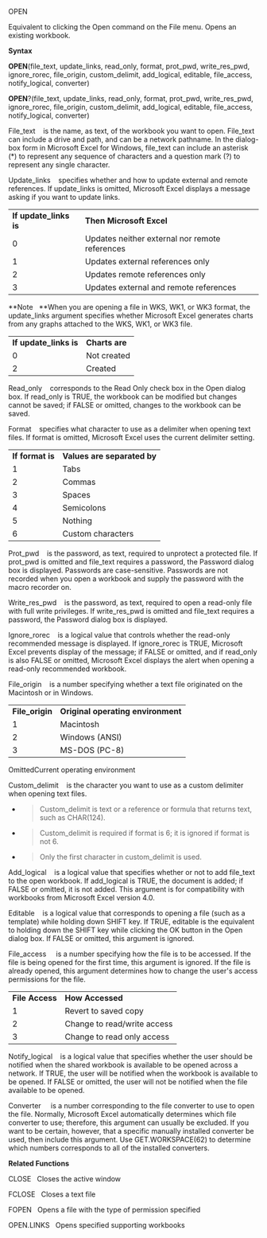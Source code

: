 OPEN

Equivalent to clicking the Open command on the File menu. Opens an
existing workbook.

**Syntax**

**OPEN**(file\_text, update\_links, read\_only, format, prot\_pwd,
write\_res\_pwd, ignore\_rorec, file\_origin, custom\_delimit,
add\_logical, editable, file\_access, notify\_logical, converter)

**OPEN**?(file\_text, update\_links, read\_only, format, prot\_pwd,
write\_res\_pwd, ignore\_rorec, file\_origin, custom\_delimit,
add\_logical, editable, file\_access, notify\_logical, converter)

File\_text    is the name, as text, of the workbook you want to open.
File\_text can include a drive and path, and can be a network pathname.
In the dialog-box form in Microsoft Excel for Windows, file\_text can
include an asterisk (\*) to represent any sequence of characters and a
question mark (?) to represent any single character.

Update\_links    specifies whether and how to update external and remote
references. If update\_links is omitted, Microsoft Excel displays a
message asking if you want to update links.

|                         |                                                |
| ----------------------- | ---------------------------------------------- |
| **If update\_links is** | **Then Microsoft Excel**                       |
| 0                       | Updates neither external nor remote references |
| 1                       | Updates external references only               |
| 2                       | Updates remote references only                 |
| 3                       | Updates external and remote references         |

**Note   **When you are opening a file in WKS, WK1, or WK3 format, the
update\_links argument specifies whether Microsoft Excel generates
charts from any graphs attached to the WKS, WK1, or WK3 file.

|                         |                |
| ----------------------- | -------------- |
| **If update\_links is** | **Charts are** |
| 0                       | Not created    |
| 2                       | Created        |

Read\_only    corresponds to the Read Only check box in the Open dialog
box. If read\_only is TRUE, the workbook can be modified but changes
cannot be saved; if FALSE or omitted, changes to the workbook can be
saved.

Format    specifies what character to use as a delimiter when opening
text files. If format is omitted, Microsoft Excel uses the current
delimiter setting.

|                  |                             |
| ---------------- | --------------------------- |
| **If format is** | **Values are separated by** |
| 1                | Tabs                        |
| 2                | Commas                      |
| 3                | Spaces                      |
| 4                | Semicolons                  |
| 5                | Nothing                     |
| 6                | Custom characters           |

Prot\_pwd    is the password, as text, required to unprotect a protected
file. If prot\_pwd is omitted and file\_text requires a password, the
Password dialog box is displayed. Passwords are case-sensitive.
Passwords are not recorded when you open a workbook and supply the
password with the macro recorder on.

Write\_res\_pwd    is the password, as text, required to open a
read-only file with full write privileges. If write\_res\_pwd is omitted
and file\_text requires a password, the Password dialog box is
displayed.

Ignore\_rorec    is a logical value that controls whether the read-only
recommended message is displayed. If ignore\_rorec is TRUE, Microsoft
Excel prevents display of the message; if FALSE or omitted, and if
read\_only is also FALSE or omitted, Microsoft Excel displays the alert
when opening a read-only recommended workbook.

File\_origin    is a number specifying whether a text file originated on
the Macintosh or in Windows.

|                  |                                    |
| ---------------- | ---------------------------------- |
| **File\_origin** | **Original operating environment** |
| 1                | Macintosh                          |
| 2                | Windows (ANSI)                     |
| 3                | MS-DOS (PC-8)                      |

OmittedCurrent operating environment

Custom\_delimit    is the character you want to use as a custom
delimiter when opening text files.

  - > Custom\_delimit is text or a reference or formula that returns
    > text, such as CHAR(124).

  - > Custom\_delimit is required if format is 6; it is ignored if
    > format is not 6.

  - > Only the first character in custom\_delimit is used.

Add\_logical    is a logical value that specifies whether or not to add
file\_text to the open workbook. If add\_logical is TRUE, the document
is added; if FALSE or omitted, it is not added. This argument is for
compatibility with workbooks from Microsoft Excel version 4.0.

Editable    is a logical value that corresponds to opening a file (such
as a template) while holding down SHIFT key. If TRUE, editable is the
equivalent to holding down the SHIFT key while clicking the OK button in
the Open dialog box. If FALSE or omitted, this argument is ignored.

File\_access     is a number specifying how the file is to be accessed.
If the file is being opened for the first time, this argument is
ignored. If the file is already opened, this argument determines how to
change the user's access permissions for the file.

|                 |                             |
| --------------- | --------------------------- |
| **File Access** | **How Accessed**            |
| 1               | Revert to saved copy        |
| 2               | Change to read/write access |
| 3               | Change to read only access  |

Notify\_logical    is a logical value that specifies whether the user
should be notified when the shared workbook is available to be opened
across a network. If TRUE, the user will be notified when the workbook
is available to be opened. If FALSE or omitted, the user will not be
notified when the file available to be opened.

Converter     is a number corresponding to the file converter to use to
open the file. Normally, Microsoft Excel automatically determines which
file converter to use; therefore, this argument can usually be excluded.
If you want to be certain, however, that a specific manually installed
converter be used, then include this argument. Use GET.WORKSPACE(62) to
determine which numbers corresponds to all of the installed converters.

**Related Functions**

CLOSE   Closes the active window

FCLOSE   Closes a text file

FOPEN   Opens a file with the type of permission specified

OPEN.LINKS   Opens specified supporting workbooks


